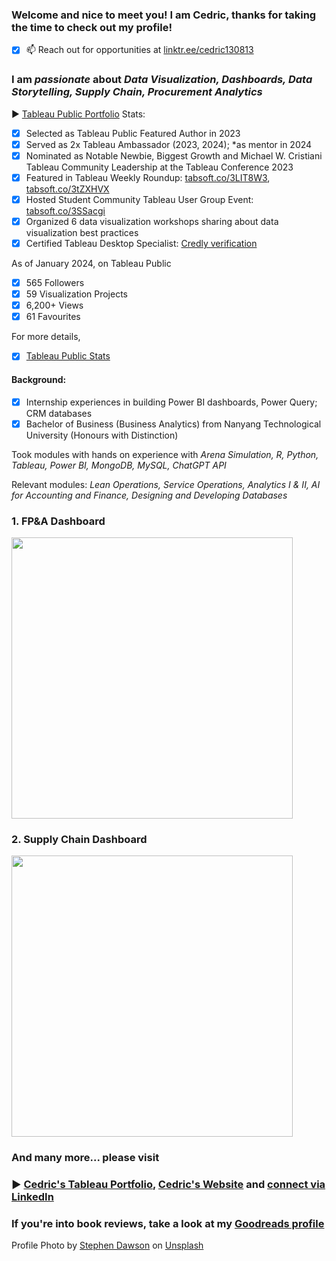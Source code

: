 <h3 align="left">Welcome and nice to meet you! I am Cedric, thanks for taking the time to check out my profile!</h3>

- [x] 📫 Reach out for opportunities at [linktr.ee/cedric130813](http://linktr.ee/cedric130813)

### I am *passionate* about *Data Visualization, Dashboards, Data Storytelling, Supply Chain, Procurement Analytics*

▶ [Tableau Public Portfolio](https://public.tableau.com/app/profile/cedric130813)
Stats: 
- [x] Selected as Tableau Public Featured Author in 2023
- [x] Served as 2x Tableau Ambassador (2023, 2024); *as mentor in 2024
- [x] Nominated as Notable Newbie, Biggest Growth and Michael W. Cristiani Tableau Community Leadership at the Tableau Conference 2023
- [x] Featured in Tableau Weekly Roundup: [tabsoft.co/3LIT8W3](tabsoft.co/3LIT8W3), [tabsoft.co/3tZXHVX](tabsoft.co/3tZXHVX)
- [x] Hosted Student Community Tableau User Group Event: [tabsoft.co/3SSacgi](tabsoft.co/3SSacgi)
- [x] Organized 6 data visualization workshops sharing about data visualization best practices
- [x] Certified Tableau Desktop Specialist: [Credly verification](https://www.credly.com/badges/7463ff43-f053-4a31-9f08-5fd054a34206)

As of January 2024, on Tableau Public
- [x] 565 Followers 
- [x] 59 Visualization Projects
- [x] 6,200+ Views
- [x] 61 Favourites 

For more details,
- [x] [Tableau Public Stats](https://public.tableau.com/app/profile/cedric130813/viz/TableauPublicStats_16942428002280/Stats)

#### Background:
- [x] Internship experiences in building Power BI dashboards, Power Query; CRM databases
- [x] Bachelor of Business (Business Analytics) from Nanyang Technological University (Honours with Distinction) 

Took modules with hands on experience with *Arena Simulation, R, Python, Tableau, Power BI, MongoDB, MySQL, ChatGPT API*

Relevant modules: *Lean Operations, Service Operations, Analytics I & II, AI for Accounting and Finance, Designing and Developing Databases*

### 1. FP&A Dashboard
<a href="https://public.tableau.com/app/profile/cedric130813" target="_blank"><img src='https://github.com/cedric130813/SQL-DataViz/blob/d03caefadd15eea9c09890cf38381165a6ea4dd4/Tableau/FP&A%20Dashboard%20(1).png' width='450'></a>

### 2. Supply Chain Dashboard
<a href="https://public.tableau.com/app/profile/cedric130813" target="_blank"><img src='https://assets-global.website-files.com/626e3f90d87e459d91f51dd5/6448f949d9cba40342dd5f7d_Front%20(4).png' width='450'></a>

### And many more... please visit 
### ▶ [Cedric's Tableau Portfolio](https://public.tableau.com/app/profile/cedric130813), [Cedric's Website](https://cedric130813.webflow.io) and [connect via LinkedIn](https://www.linkedin.com/in/cedric130813/)

### If you're into book reviews, take a look at my [Goodreads profile](https://www.goodreads.com/user/show/35830761-cedric)

Profile Photo by <a href="https://unsplash.com/@dawson2406?utm_content=creditCopyText&utm_medium=referral&utm_source=unsplash">Stephen Dawson</a> on <a href="https://unsplash.com/photos/turned-on-monitoring-screen-qwtCeJ5cLYs?utm_content=creditCopyText&utm_medium=referral&utm_source=unsplash">Unsplash</a>
  
